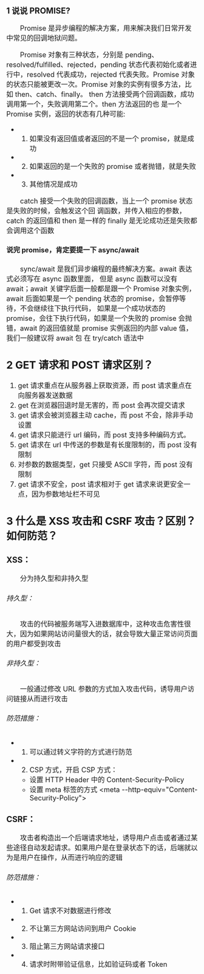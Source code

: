 ## 1 说说 PROMISE?

<font size=4>
<font size=4>
&emsp;&emsp;Promise 是异步编程的解决方案，用来解决我们日常开发中常见的回调地狱问题。

&emsp;&emsp;Promise 对象有三种状态，分别是 pending、resolved/fulfilled、rejected，pending 状态代表初始化或者进行中，resolved 代表成功，rejected 代表失败。Promise 对象 的状态只能被更改一次。Promise 对象的实例有很多方法，比如 then、catch、finally。 then 方法接受两个回调函数，成功调用第一个，失败调用第二个。then 方法返回的也 是一个 Promise 实例，返回的状态有几种可能:
<font size=4>

- 1. 如果没有返回值或者返回的不是一个 promise，就是成功
- 2. 如果返回的是一个失败的 promise 或者抛错，就是失败
- 3. 其他情况是成功

&emsp;&emsp;catch 接受一个失败的回调函数，当上一个 promise 状态是失败的时候，会触发这个回 调函数，并传入相应的参数，catch 的返回值和 then 是一样的
finally 是无论成功还是失败都会调用这个函数

#### 说完 promise，肯定要提一下 async/await

&emsp;&emsp;sync/await 是我们异步编程的最终解决方案。await 表达式必须写在 async 函数里面， 但是 async 函数可以没有 await；await 关键字后面一般都是跟一个 Promise 对象实例， await 后面如果是一个 pending 状态的 promise，会暂停等待，不会继续往下执行代码， 如果是一个成功状态的 promise，会往下执行代码，如果是一个失败的 promise 会抛 错，await 的返回值就是 promise 实例返回的内部 value 值，我们一般建议将 await 包 在 try/catch 语法中

## 2 GET 请求和 POST 请求区别？

1.  get 请求重点在从服务器上获取资源，而 post 请求重点在向服务器发送数据
2.  get 在浏览器回退时是无害的，而 post 会再次提交请求
3.  get 请求会被浏览器主动 cache，而 post 不会，除非手动设置
4.  get 请求只能进行 url 编码，而 post 支持多种编码方式。
5.  get 请求在 url 中传送的参数是有长度限制的，而 post 没有限制
6.  对参数的数据类型，get 只接受 ASCII 字符，而 post 没有限制
7.  get 请求不安全，post 请求相对于 get 请求来说更安全一点，因为参数地址栏不可见

## 3 什么是 XSS 攻击和 CSRF 攻击？区别？如何防范？

### XSS：

&emsp;&emsp;分为持久型和非持久型

###### 持久型：

&emsp;&emsp;攻击的代码被服务端写入进数据库中，这种攻击危害性很大，因为如果网站访问量很大的话，就会导致大量正常访问页面的用户都受到攻击

###### 非持久型：

&emsp;&emsp;一般通过修改 URL 参数的方式加入攻击代码，诱导用户访问链接从而进行攻击

###### 防范措施：

- 1. 可以通过转义字符的方式进行防范
- 2. CSP 方式，开启 CSP 方式：
  - 设置 HTTP Header 中的 Content-Security-Policy
  - 设置 meta 标签的方式 <meta --http-equiv="Content-Security-Policy">

### CSRF：

&emsp;&emsp;攻击者构造出一个后端请求地址，诱导用户点击或者通过某些途径自动发起请求。如果用户是在登录状态下的话，后端就以为是用户在操作，从而进行响应的逻辑

###### 防范措施：

- 1. Get 请求不对数据进行修改
- 2. 不让第三方网站访问到用户 Cookie
- 3. 阻止第三方网站请求接口
- 4. 请求时附带验证信息，比如验证码或者 Token
